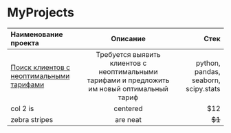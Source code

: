 # MyProjects
|Наименование проекта  |Описание  | Стек |
|:------------- |:---------------:| -------------:|
| [Поиск клиентов с неоптимальными тарифами](https://github.com/nikus96/MyProjects/tree/main/Project1)     | Требуется выявить клиентов с неоптимальными тарифами и предложить им новый оптимальный тариф |  python, pandas, seaborn, scipy.stats   |
| col 2 is      | centered        |         $12   |
| zebra stripes | are neat        |        ~~$1~~ |
